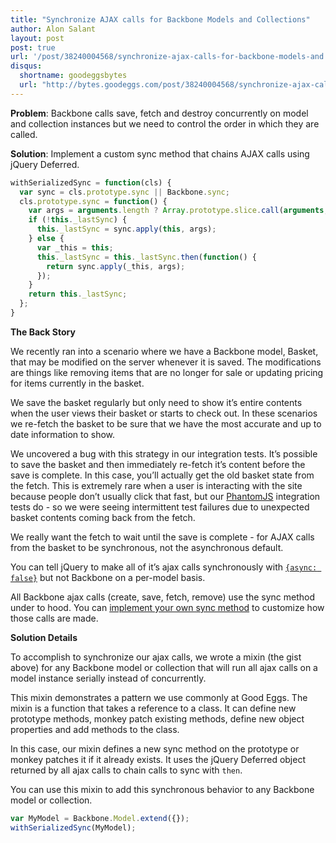 ```yaml
---
title: "Synchronize AJAX calls for Backbone Models and Collections"
author: Alon Salant
layout: post
post: true
url: '/post/38240004568/synchronize-ajax-calls-for-backbone-models-and'
disqus:
  shortname: goodeggsbytes
  url: "http://bytes.goodeggs.com/post/38240004568/synchronize-ajax-calls-for-backbone-models-and"
---
```


<p><strong>Problem</strong>: Backbone calls save, fetch and destroy concurrently on model and collection instances but we need to control the order in which they are called.</p>
<p><strong>Solution</strong>: Implement a custom sync method that chains AJAX calls using jQuery Deferred.</p>
<!-- more -->

```js
withSerializedSync = function(cls) {
  var sync = cls.prototype.sync || Backbone.sync;
  cls.prototype.sync = function() {
    var args = arguments.length ? Array.prototype.slice.call(arguments,0) : [];
    if (!this._lastSync) {
      this._lastSync = sync.apply(this, args);
    } else {
      var _this = this;
      this._lastSync = this._lastSync.then(function() {
        return sync.apply(_this, args);
      });
    }
    return this._lastSync;
  };
}
```

<p><strong>The Back Story</strong></p>
<p>We recently ran into a scenario where we have a Backbone model, Basket, that may be modified on the server whenever it is saved. The modifications are things like removing items that are no longer for sale or updating pricing for items currently in the basket.</p>
<p>We save the basket regularly but only need to show it&#8217;s entire contents when the user views their basket or starts to check out. In these scenarios we re-fetch the basket to be sure that we have the most accurate and up to date information to show.</p>
<p>We uncovered a bug with this strategy in our integration tests. It&#8217;s possible to save the basket and then immediately re-fetch it&#8217;s content before the save is complete. In this case, you&#8217;ll actually get the old basket state from the fetch. This is extremely rare when a user is interacting with the site because people don&#8217;t usually click that fast, but our <a href="http://phantomjs.org/">PhantomJS</a> integration tests do - so we were seeing intermittent test failures due to unexpected basket contents coming back from the fetch.</p>
<p>We really want the fetch to wait until the save is complete - for AJAX calls from the basket to be synchronous, not the asynchronous default.</p>
<p>You can tell jQuery to make all of it&#8217;s ajax calls synchronously with <code><a href="http://api.jquery.com/jQuery.ajax/">{async: false}</a></code> but not Backbone on a per-model basis.</p>
<p>All Backbone ajax calls (create, save, fetch, remove) use the sync method under to hood. You can <a href="http://backbonejs.org/#Model-sync">implement your own sync method</a> to customize how those calls are made.</p>
<p><strong>Solution Details</strong></p>
<p>To accomplish to synchronize our ajax calls, we wrote a mixin (the gist above) for any Backbone model or collection that will run all ajax calls on a model instance serially instead of concurrently.</p>
<p>This mixin demonstrates a pattern we use commonly at Good Eggs. The mixin is a function that takes a reference to a class. It can define new prototype methods, monkey patch existing methods, define new object properties and add methods to the class.</p>
<p>In this case, our mixin defines a new sync method on the prototype or monkey patches it if it already exists. It uses the jQuery Deferred object returned by all ajax calls to chain calls to sync with <code>then</code>.</p>
<p>You can use this mixin to add this synchronous behavior to any Backbone model or collection.</p>

```js
var MyModel = Backbone.Model.extend({});
withSerializedSync(MyModel);
```
